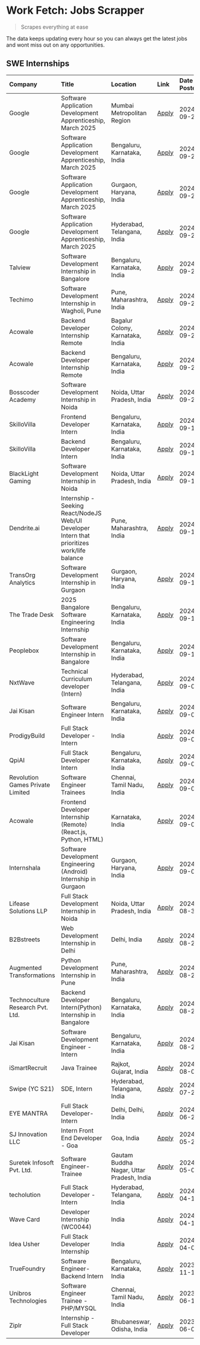 # Work Fetch: Jobs Scrapper
> Scrapes everything at ease

The data keeps updating every hour so you can always get the latest jobs and wont miss out on any opportunities.

## SWE Internships
<!--START_SECTION:workfetch-->
| Company                          | Title                                                                                        | Location                                  | Link                                                                                                                                                                                                                                                               | Date Posted   |
|:---------------------------------|:---------------------------------------------------------------------------------------------|:------------------------------------------|:-------------------------------------------------------------------------------------------------------------------------------------------------------------------------------------------------------------------------------------------------------------------|:--------------|
| Google                           | Software Application Development Apprenticeship, March 2025                                  | Mumbai Metropolitan Region                | [Apply](https://in.linkedin.com/jobs/view/software-application-development-apprenticeship-march-2025-at-google-4032958573?position=2&pageNum=0&refId=PNa0yFkgDuWu4ek0CBM7gQ%3D%3D&trackingId=OmMTH%2B3cKGsRhi4UqxYpXQ%3D%3D)                                       | 2024-09-24    |
| Google                           | Software Application Development Apprenticeship, March 2025                                  | Bengaluru, Karnataka, India               | [Apply](https://in.linkedin.com/jobs/view/software-application-development-apprenticeship-march-2025-at-google-4032957527?position=3&pageNum=0&refId=PNa0yFkgDuWu4ek0CBM7gQ%3D%3D&trackingId=BQ0Z3yTi%2BvcPzzracSkAIw%3D%3D)                                       | 2024-09-24    |
| Google                           | Software Application Development Apprenticeship, March 2025                                  | Gurgaon, Haryana, India                   | [Apply](https://in.linkedin.com/jobs/view/software-application-development-apprenticeship-march-2025-at-google-4032958554?position=4&pageNum=0&refId=PNa0yFkgDuWu4ek0CBM7gQ%3D%3D&trackingId=LyyoOiXgqZVRE37sUEwkKQ%3D%3D)                                         | 2024-09-24    |
| Google                           | Software Application Development Apprenticeship, March 2025                                  | Hyderabad, Telangana, India               | [Apply](https://in.linkedin.com/jobs/view/software-application-development-apprenticeship-march-2025-at-google-4032957528?position=5&pageNum=0&refId=PNa0yFkgDuWu4ek0CBM7gQ%3D%3D&trackingId=37pFD58Eacgx9qshkloHXw%3D%3D)                                         | 2024-09-24    |
| Talview                          | Software Development Internship in Bangalore                                                 | Bengaluru, Karnataka, India               | [Apply](https://in.linkedin.com/jobs/view/software-development-internship-in-bangalore-at-talview-4033703077?position=10&pageNum=0&refId=PNa0yFkgDuWu4ek0CBM7gQ%3D%3D&trackingId=ZzG2gP2OwtirW4UgxBM3zw%3D%3D)                                                     | 2024-09-23    |
| Techimo                          | Software Development Internship in Wagholi, Pune                                             | Pune, Maharashtra, India                  | [Apply](https://in.linkedin.com/jobs/view/software-development-internship-in-wagholi-pune-at-techimo-4032105423?position=11&pageNum=0&refId=PNa0yFkgDuWu4ek0CBM7gQ%3D%3D&trackingId=tHC5FHvk8CTfUatThTSRfg%3D%3D)                                                  | 2024-09-21    |
| Acowale                          | Backend Developer Internship Remote                                                          | Bagalur Colony, Karnataka, India          | [Apply](https://in.linkedin.com/jobs/view/backend-developer-internship-remote-at-acowale-4030088707?position=14&pageNum=0&refId=PNa0yFkgDuWu4ek0CBM7gQ%3D%3D&trackingId=WgKZIPslmU1Q2%2FHKovc8Ug%3D%3D)                                                            | 2024-09-21    |
| Acowale                          | Backend Developer Internship Remote                                                          | Bengaluru, Karnataka, India               | [Apply](https://in.linkedin.com/jobs/view/backend-developer-internship-remote-at-acowale-4030975489?position=13&pageNum=0&refId=PNa0yFkgDuWu4ek0CBM7gQ%3D%3D&trackingId=psgKbn8ugsYw0qrlwOzy0A%3D%3D)                                                              | 2024-09-20    |
| Bosscoder Academy                | Software Development Internship in Noida                                                     | Noida, Uttar Pradesh, India               | [Apply](https://in.linkedin.com/jobs/view/software-development-internship-in-noida-at-bosscoder-academy-4031161323?position=19&pageNum=0&refId=PNa0yFkgDuWu4ek0CBM7gQ%3D%3D&trackingId=oUCO%2BAtiZ8QTKv0K84qOKw%3D%3D)                                             | 2024-09-20    |
| SkilloVilla                      | Frontend Developer Intern                                                                    | Bengaluru, Karnataka, India               | [Apply](https://in.linkedin.com/jobs/view/frontend-developer-intern-at-skillovilla-4025873510?position=9&pageNum=0&refId=PNa0yFkgDuWu4ek0CBM7gQ%3D%3D&trackingId=2CqF%2FE4ixuUTKhv%2FKTnPJQ%3D%3D)                                                                 | 2024-09-17    |
| SkilloVilla                      | Backend Developer Intern                                                                     | Bengaluru, Karnataka, India               | [Apply](https://in.linkedin.com/jobs/view/backend-developer-intern-at-skillovilla-4025860894?position=15&pageNum=0&refId=PNa0yFkgDuWu4ek0CBM7gQ%3D%3D&trackingId=PRrMgroAYvtv6bGuc664GQ%3D%3D)                                                                     | 2024-09-17    |
| BlackLight Gaming                | Software Development Internship in Noida                                                     | Noida, Uttar Pradesh, India               | [Apply](https://in.linkedin.com/jobs/view/software-development-internship-in-noida-at-blacklight-gaming-4026655870?position=20&pageNum=0&refId=PNa0yFkgDuWu4ek0CBM7gQ%3D%3D&trackingId=TfDkkw3HTvu6YYkantgv7Q%3D%3D)                                               | 2024-09-14    |
| Dendrite.ai                      | Internship - Seeking React/NodeJS Web/UI Developer Intern that prioritizes work/life balance | Pune, Maharashtra, India                  | [Apply](https://in.linkedin.com/jobs/view/internship-seeking-react-nodejs-web-ui-developer-intern-that-prioritizes-work-life-balance-at-dendrite-ai-4025969106?position=33&pageNum=0&refId=PNa0yFkgDuWu4ek0CBM7gQ%3D%3D&trackingId=ROqX8yvx%2FW6Ye3VxfhbvDQ%3D%3D) | 2024-09-14    |
| TransOrg Analytics               | Software Development Internship in Gurgaon                                                   | Gurgaon, Haryana, India                   | [Apply](https://in.linkedin.com/jobs/view/software-development-internship-in-gurgaon-at-transorg-analytics-4024791052?position=42&pageNum=0&refId=PNa0yFkgDuWu4ek0CBM7gQ%3D%3D&trackingId=duWboIjoVT%2B7W3jQDK3tXg%3D%3D)                                          | 2024-09-12    |
| The Trade Desk                   | 2025 Bangalore Software Engineering Internship                                               | Bengaluru, Karnataka, India               | [Apply](https://in.linkedin.com/jobs/view/2025-bangalore-software-engineering-internship-at-the-trade-desk-3987456531?position=24&pageNum=0&refId=PNa0yFkgDuWu4ek0CBM7gQ%3D%3D&trackingId=wX3AW0jwZWTuTlKvXU41qg%3D%3D)                                            | 2024-09-11    |
| Peoplebox                        | Software Development Internship in Bangalore                                                 | Bengaluru, Karnataka, India               | [Apply](https://in.linkedin.com/jobs/view/software-development-internship-in-bangalore-at-peoplebox-4022411601?position=12&pageNum=0&refId=PNa0yFkgDuWu4ek0CBM7gQ%3D%3D&trackingId=UdTYu%2B%2F6sPsoGwBvbUnoFw%3D%3D)                                               | 2024-09-10    |
| NxtWave                          | Technical Curriculum developer (Intern)                                                      | Hyderabad, Telangana, India               | [Apply](https://in.linkedin.com/jobs/view/technical-curriculum-developer-intern-at-nxtwave-4020462207?position=36&pageNum=0&refId=PNa0yFkgDuWu4ek0CBM7gQ%3D%3D&trackingId=%2FQXM5WJwpdaZcA4YZ9GZtQ%3D%3D)                                                          | 2024-09-09    |
| Jai Kisan                        | Software Engineer Intern                                                                     | Bengaluru, Karnataka, India               | [Apply](https://in.linkedin.com/jobs/view/software-engineer-intern-at-jai-kisan-4024075360?position=37&pageNum=0&refId=PNa0yFkgDuWu4ek0CBM7gQ%3D%3D&trackingId=FBVisUC55ZG5lb7WdtewHg%3D%3D)                                                                       | 2024-09-09    |
| ProdigyBuild                     | Full Stack Developer - Intern                                                                | India                                     | [Apply](https://in.linkedin.com/jobs/view/full-stack-developer-intern-at-prodigybuild-4019591942?position=53&pageNum=0&refId=PNa0yFkgDuWu4ek0CBM7gQ%3D%3D&trackingId=405jcSTs1%2FusK8sb3B97gg%3D%3D)                                                               | 2024-09-08    |
| QpiAI                            | Full Stack Developer Intern                                                                  | Bengaluru, Karnataka, India               | [Apply](https://in.linkedin.com/jobs/view/full-stack-developer-intern-at-qpiai-4017395346?position=41&pageNum=0&refId=PNa0yFkgDuWu4ek0CBM7gQ%3D%3D&trackingId=4BiwezWrsZl%2Bz1BPp9SIjQ%3D%3D)                                                                      | 2024-09-06    |
| Revolution Games Private Limited | Software Engineer Trainees                                                                   | Chennai, Tamil Nadu, India                | [Apply](https://in.linkedin.com/jobs/view/software-engineer-trainees-at-revolution-games-private-limited-4015912927?position=28&pageNum=0&refId=PNa0yFkgDuWu4ek0CBM7gQ%3D%3D&trackingId=8JDnJlpKPfcY9otxdCf5Vg%3D%3D)                                              | 2024-09-02    |
| Acowale                          | Frontend Developer Internship (Remote) (React.js, Python, HTML)                              | Karnataka, India                          | [Apply](https://in.linkedin.com/jobs/view/frontend-developer-internship-remote-react-js-python-html-at-acowale-4014663920?position=6&pageNum=0&refId=PNa0yFkgDuWu4ek0CBM7gQ%3D%3D&trackingId=ZI1l8JyurSZS580ABI49BA%3D%3D)                                         | 2024-09-01    |
| Internshala                      | Software Development Engineering (Android) Internship in Gurgaon                             | Gurgaon, Haryana, India                   | [Apply](https://in.linkedin.com/jobs/view/software-development-engineering-android-internship-in-gurgaon-at-internshala-4015471580?position=16&pageNum=0&refId=PNa0yFkgDuWu4ek0CBM7gQ%3D%3D&trackingId=nhkqQP68BGP8OyMjIw9FEg%3D%3D)                               | 2024-09-01    |
| Lifease Solutions LLP            | Full Stack Development Internship in Noida                                                   | Noida, Uttar Pradesh, India               | [Apply](https://in.linkedin.com/jobs/view/full-stack-development-internship-in-noida-at-lifease-solutions-llp-4013798377?position=39&pageNum=0&refId=PNa0yFkgDuWu4ek0CBM7gQ%3D%3D&trackingId=U0Udr3Jhg48SY6XIEfAvXA%3D%3D)                                         | 2024-08-30    |
| B2Bstreets                       | Web Development Internship in Delhi                                                          | Delhi, India                              | [Apply](https://in.linkedin.com/jobs/view/web-development-internship-in-delhi-at-b2bstreets-4010140761?position=50&pageNum=0&refId=PNa0yFkgDuWu4ek0CBM7gQ%3D%3D&trackingId=K%2FkuRIt3rTDwwYbBiwp7MQ%3D%3D)                                                         | 2024-08-28    |
| Augmented Transformations        | Python Development Internship in Pune                                                        | Pune, Maharashtra, India                  | [Apply](https://in.linkedin.com/jobs/view/python-development-internship-in-pune-at-augmented-transformations-4010741884?position=30&pageNum=0&refId=PNa0yFkgDuWu4ek0CBM7gQ%3D%3D&trackingId=0%2BYwTQ2t4czZLNRXxe5qzQ%3D%3D)                                        | 2024-08-26    |
| Technoculture Research Pvt. Ltd. | Backend Developer Intern(Python) Internship in Bangalore                                     | Bengaluru, Karnataka, India               | [Apply](https://in.linkedin.com/jobs/view/backend-developer-intern-python-internship-in-bangalore-at-technoculture-research-pvt-ltd-4010744714?position=38&pageNum=0&refId=PNa0yFkgDuWu4ek0CBM7gQ%3D%3D&trackingId=6QWzbQDoYqp2MMY9vakpyQ%3D%3D)                   | 2024-08-26    |
| Jai Kisan                        | Software Development Engineer - Intern                                                       | Bengaluru, Karnataka, India               | [Apply](https://in.linkedin.com/jobs/view/software-development-engineer-intern-at-jai-kisan-4027288169?position=21&pageNum=0&refId=PNa0yFkgDuWu4ek0CBM7gQ%3D%3D&trackingId=GOuBl0aXH%2BmLJuJ5n6DLvw%3D%3D)                                                         | 2024-08-22    |
| iSmartRecruit                    | Java Trainee                                                                                 | Rajkot, Gujarat, India                    | [Apply](https://in.linkedin.com/jobs/view/java-trainee-at-ismartrecruit-3992301825?position=45&pageNum=0&refId=PNa0yFkgDuWu4ek0CBM7gQ%3D%3D&trackingId=Kg9S2sbHy4hIST%2FvCgtf6A%3D%3D)                                                                             | 2024-08-06    |
| Swipe (YC S21)                   | SDE, Intern                                                                                  | Hyderabad, Telangana, India               | [Apply](https://in.linkedin.com/jobs/view/sde-intern-at-swipe-yc-s21-3980368092?position=51&pageNum=0&refId=PNa0yFkgDuWu4ek0CBM7gQ%3D%3D&trackingId=N5DNJJ5a9P%2B7riDBL%2Fg%2Fvg%3D%3D)                                                                            | 2024-07-22    |
| EYE MANTRA                       | Full Stack Developer- Intern                                                                 | Delhi, Delhi, India                       | [Apply](https://in.linkedin.com/jobs/view/full-stack-developer-intern-at-eye-mantra-3960988037?position=17&pageNum=0&refId=PNa0yFkgDuWu4ek0CBM7gQ%3D%3D&trackingId=L64P%2BKkLaGAZ4fNXp%2Fr0wg%3D%3D)                                                               | 2024-06-28    |
| SJ Innovation LLC                | Intern Front End Developer - Goa                                                             | Goa, India                                | [Apply](https://in.linkedin.com/jobs/view/intern-front-end-developer-goa-at-sj-innovation-llc-3931678611?position=18&pageNum=0&refId=PNa0yFkgDuWu4ek0CBM7gQ%3D%3D&trackingId=d%2B23yf3FKzp77P4lohswOA%3D%3D)                                                       | 2024-05-24    |
| Suretek Infosoft Pvt. Ltd.       | Software Engineer-Trainee                                                                    | Gautam Buddha Nagar, Uttar Pradesh, India | [Apply](https://in.linkedin.com/jobs/view/software-engineer-trainee-at-suretek-infosoft-pvt-ltd-3916999948?position=34&pageNum=0&refId=PNa0yFkgDuWu4ek0CBM7gQ%3D%3D&trackingId=DsLvaR9rICPDpyR4ByOWag%3D%3D)                                                       | 2024-05-04    |
| techolution                      | Full Stack Developer - Intern                                                                | Hyderabad, Telangana, India               | [Apply](https://in.linkedin.com/jobs/view/full-stack-developer-intern-at-techolution-3904814977?position=22&pageNum=0&refId=PNa0yFkgDuWu4ek0CBM7gQ%3D%3D&trackingId=VqwLVKBP9ozSYizpSQUtjA%3D%3D)                                                                  | 2024-04-18    |
| Wave Card                        | Developer Internship (WC0044)                                                                | India                                     | [Apply](https://in.linkedin.com/jobs/view/developer-internship-wc0044-at-wave-card-3900079966?position=27&pageNum=0&refId=PNa0yFkgDuWu4ek0CBM7gQ%3D%3D&trackingId=wtubigcE11pPSGyaozNRtg%3D%3D)                                                                    | 2024-04-15    |
| Idea Usher                       | Full Stack Developer Internship                                                              | India                                     | [Apply](https://in.linkedin.com/jobs/view/full-stack-developer-internship-at-idea-usher-3879565540?position=31&pageNum=0&refId=PNa0yFkgDuWu4ek0CBM7gQ%3D%3D&trackingId=wzju9ayrFYeI6Ef7D0jrcQ%3D%3D)                                                               | 2024-04-01    |
| TrueFoundry                      | Software Engineer-Backend Intern                                                             | Bengaluru, Karnataka, India               | [Apply](https://in.linkedin.com/jobs/view/software-engineer-backend-intern-at-truefoundry-3779508170?position=48&pageNum=0&refId=PNa0yFkgDuWu4ek0CBM7gQ%3D%3D&trackingId=4OaJQn66Ztv%2BKtE7kFCMVQ%3D%3D)                                                           | 2023-11-10    |
| Unibros Technologies             | Software Engineer Trainee - PHP/MYSQL                                                        | Chennai, Tamil Nadu, India                | [Apply](https://in.linkedin.com/jobs/view/software-engineer-trainee-php-mysql-at-unibros-technologies-3656599241?position=25&pageNum=0&refId=PNa0yFkgDuWu4ek0CBM7gQ%3D%3D&trackingId=Wi5Ln6jqXruwoZRLjZhCDg%3D%3D)                                                 | 2023-06-12    |
| Ziplr                            | Internship - Full Stack Developer                                                            | Bhubaneswar, Odisha, India                | [Apply](https://in.linkedin.com/jobs/view/internship-full-stack-developer-at-ziplr-3645675705?position=49&pageNum=0&refId=PNa0yFkgDuWu4ek0CBM7gQ%3D%3D&trackingId=91axfpJom5KI%2F%2FersdeJfw%3D%3D)                                                                | 2023-06-02    |
<!--END_SECTION:workfetch-->
